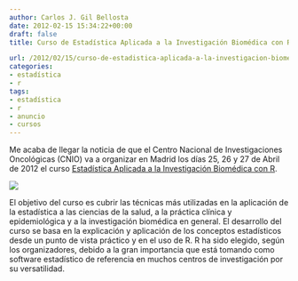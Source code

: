 ```yaml
---
author: Carlos J. Gil Bellosta
date: 2012-02-15 15:34:22+00:00
draft: false
title: Curso de Estadística Aplicada a la Investigación Biomédica con R en el CNIO

url: /2012/02/15/curso-de-estadistica-aplicada-a-la-investigacion-biomedica-con-r-en-el-cnio/
categories:
- estadística
- r
tags:
- estadística
- r
- anuncio
- cursos
---
```


Me acaba de llegar la noticia de que el Centro Nacional de Investigaciones Oncológicas (CNIO) va a organizar en Madrid los días 25, 26 y 27 de Abril de 2012 el curso [Estadística Aplicada a la Investigación Biomédica con R](http://www.cnio.es/eventos/index.asp?ev=7).

[![](/wp-uploads/2012/02/curso_estadistica_r_cnio.png#center)
](/wp-uploads/2012/02/curso_estadistica_r_cnio.png#center)

El objetivo del curso es cubrir las técnicas más utilizadas en la aplicación de la estadística a las ciencias de la salud, a la práctica clínica y epidemiológica y a la investigación biomédica en general. El desarrollo del curso se basa en la explicación y aplicación de los conceptos estadísticos desde un punto de vista práctico y en el uso de R. R ha sido elegido, según los organizadores, debido a la gran importancia que está tomando como software estadístico de referencia en muchos centros de investigación por su versatilidad.
